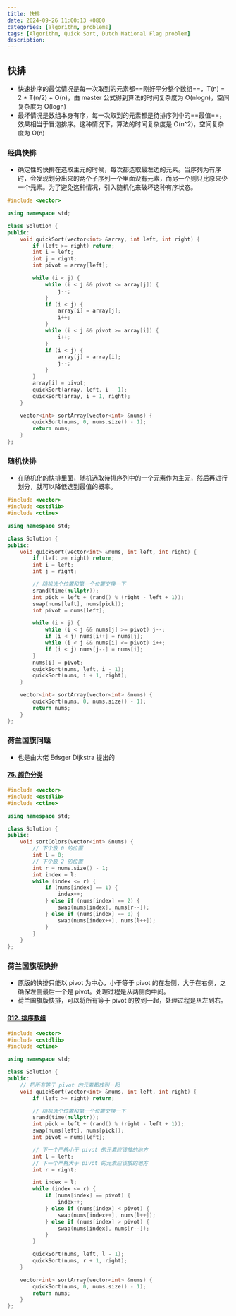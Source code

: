 ```yaml
---
title: 快排
date: 2024-09-26 11:00:13 +0800
categories: [algorithm, problems]
tags: [Algorithm, Quick Sort, Dutch National Flag problem]
description: 
---
```

## 快排

- 快速排序的最优情况是每一次取到的元素都==刚好平分整个数组==，T(n) = 2 * T(n/2) + O(n)，由 master 公式得到算法的时间复杂度为 O(nlogn)，空间复杂度为 O(logn)
- 最坏情况是数组本身有序，每一次取到的元素都是待排序列中的==最值==，效果相当于冒泡排序。这种情况下，算法的时间复杂度是 O(n\^2)，空间复杂度为 O(n)

### 经典快排

- 确定性的快排在选取主元的时候，每次都选取最左边的元素。当序列为有序时，会发现划分出来的两个子序列一个里面没有元素，而另一个则只比原来少一个元素。为了避免这种情况，引入随机化来破坏这种有序状态。

```c++
#include <vector>

using namespace std;

class Solution {
public:
    void quickSort(vector<int> &array, int left, int right) {
        if (left >= right) return;
        int i = left;
        int j = right;
        int pivot = array[left];

        while (i < j) {
            while (i < j && pivot <= array[j]) {
                j--;
            }
            if (i < j) {
                array[i] = array[j];
                i++;
            }
            while (i < j && pivot >= array[i]) {
                i++;
            }
            if (i < j) {
                array[j] = array[i];
                j--;
            }
        }
        array[i] = pivot;
        quickSort(array, left, i - 1);
        quickSort(array, i + 1, right);
    }

    vector<int> sortArray(vector<int> &nums) {
        quickSort(nums, 0, nums.size() - 1);
        return nums;
    }
};
```

### 随机快排

- 在随机化的快排里面，随机选取待排序列中的一个元素作为主元，然后再进行划分，就可以降低选到最值的概率。

```c++
#include <vector>
#include <cstdlib>
#include <ctime>

using namespace std;

class Solution {
public:
    void quickSort(vector<int> &nums, int left, int right) {
        if (left >= right) return;
        int i = left;
        int j = right;

        // 随机选个位置和第一个位置交换一下
        srand(time(nullptr));
        int pick = left + (rand() % (right - left + 1));
        swap(nums[left], nums[pick]);
        int pivot = nums[left];

        while (i < j) {
            while (i < j && nums[j] >= pivot) j--;
            if (i < j) nums[i++] = nums[j];
            while (i < j && nums[i] <= pivot) i++;
            if (i < j) nums[j--] = nums[i];
        }
        nums[i] = pivot;
        quickSort(nums, left, i - 1);
        quickSort(nums, i + 1, right);
    }

    vector<int> sortArray(vector<int> &nums) {
        quickSort(nums, 0, nums.size() - 1);
        return nums;
    }
};
```

### 荷兰国旗问题

- 也是由大佬 Edsger Dijkstra 提出的

#### [75. 颜色分类](https://leetcode.cn/problems/sort-colors/)

```c++
#include <vector>
#include <cstdlib>
#include <ctime>

using namespace std;

class Solution {
public:
    void sortColors(vector<int> &nums) {
        // 下个放 0 的位置
        int l = 0;
        // 下个放 2 的位置
        int r = nums.size() - 1;
        int index = l;
        while (index <= r) {
            if (nums[index] == 1) {
                index++;
            } else if (nums[index] == 2) {
                swap(nums[index], nums[r--]);
            } else if (nums[index] == 0) {
                swap(nums[index++], nums[l++]);
            }
        }
    }
};
```

### 荷兰国旗版快排

- 原版的快排只能以 pivot 为中心，小于等于 pivot 的在左侧，大于在右侧，之确保左侧最后一个是 pivot。处理过程是从两侧向中间。
- 荷兰国旗版快排，可以将所有等于 pivot 的放到一起，处理过程是从左到右。

#### [912. 排序数组](https://leetcode.cn/problems/sort-an-array/)

```c++
#include <vector>
#include <cstdlib>
#include <ctime>

using namespace std;

class Solution {
public:
    // 把所有等于 pivot 的元素都放到一起
    void quickSort(vector<int> &nums, int left, int right) {
        if (left >= right) return;

        // 随机选个位置和第一个位置交换一下
        srand(time(nullptr));
        int pick = left + (rand() % (right - left + 1));
        swap(nums[left], nums[pick]);
        int pivot = nums[left];

        // 下一个严格小于 pivot 的元素应该放的地方
        int l = left;
        // 下一个严格大于 pivot 的元素应该放的地方
        int r = right;

        int index = l;
        while (index <= r) {
            if (nums[index] == pivot) {
                index++;
            } else if (nums[index] < pivot) {
                swap(nums[index++], nums[l++]);
            } else if (nums[index] > pivot) {
                swap(nums[index], nums[r--]);
            }
        }

        quickSort(nums, left, l - 1);
        quickSort(nums, r + 1, right);
    }

    vector<int> sortArray(vector<int> &nums) {
        quickSort(nums, 0, nums.size() - 1);
        return nums;
    }
};
```

